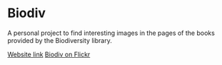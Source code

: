 # Biodiv
A personal project to find interesting images in the pages of the books
 provided by the Biodiversity library.

[Website link](https://www.biodiversitylibrary.org/)
[Biodiv on Flickr](https://www.flickr.com/photos/biodivlibrary/)

